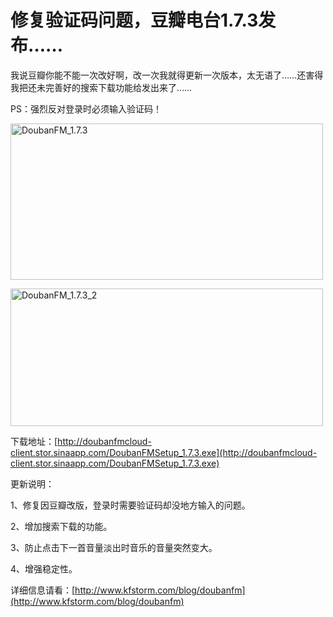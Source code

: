 # 修复验证码问题，豆瓣电台1.7.3发布&hellip;&hellip;

我说豆瓣你能不能一次改好啊，改一次我就得更新一次版本，太无语了……还害得我把还未完善好的搜索下载功能给发出来了……

PS：强烈反对登录时必须输入验证码！

[<img style="background-image: none; padding-left: 0px; padding-right: 0px; display: inline; padding-top: 0px; border: 0px;" title="DoubanFM_1.7.3" src="http://up.kfstorm.com/blog/images/1.7.3_13873/DoubanFM_1.7.3_thumb.jpg" alt="DoubanFM_1.7.3" width="500" height="250" border="0" />](http://up.kfstorm.com/blog/images/1.7.3_13873/DoubanFM_1.7.3.jpg)

<!--more-->

[<img style="background-image: none; padding-left: 0px; padding-right: 0px; display: inline; padding-top: 0px; border: 0px;" title="DoubanFM_1.7.3_2" src="http://up.kfstorm.com/blog/images/1.7.3_13873/DoubanFM_1.7.3_2_thumb.jpg" alt="DoubanFM_1.7.3_2" width="500" height="220" border="0" />](http://up.kfstorm.com/blog/images/1.7.3_13873/DoubanFM_1.7.3_2.jpg)

下载地址：[http://doubanfmcloud-client.stor.sinaapp.com/DoubanFMSetup_1.7.3.exe](http://doubanfmcloud-client.stor.sinaapp.com/DoubanFMSetup_1.7.3.exe)

更新说明：

1、修复因豆瓣改版，登录时需要验证码却没地方输入的问题。

2、增加搜索下载的功能。

3、防止点击下一首音量淡出时音乐的音量突然变大。

4、增强稳定性。

详细信息请看：[http://www.kfstorm.com/blog/doubanfm](http://www.kfstorm.com/blog/doubanfm)
